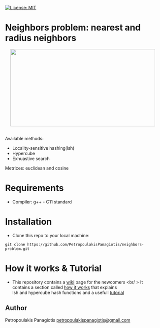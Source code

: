 [![License: MIT](https://img.shields.io/badge/License-MIT-yellow.svg)](https://opensource.org/licenses/MIT)
# Neighbors problem: nearest and radius neighbors
<p align="center">
<img src="https://www.researchgate.net/profile/Saleh_Alaliyat/publication/267953942/figure/fig14/AS:295388776026147@1447437580523/K-nearest-neighbor-algorithm-illustration-The-green-circle-is-the-sample-which-is-to-be.png" width="470px" height="250px"> <br /> <br />
</p>

Available methods: 
* Locality-sensitive hashing(lsh)
* Hypercube
* Exhuastive search <br />

Metrices: euclidean and cosine

# Requirements
* Compiler: g++ - C11 standard

# Installation
* Clone this repo to your local machine: 
```
git clone https://github.com/PetropoulakisPanagiotis/neighbors-problem.git
```
# How it works & Tutorial
* This repository contains a [wiki](https://github.com/PetropoulakisPanagiotis/neighbors-problem/wiki) page for the newcomers <br/ > It contains a section called [how it works](https://github.com/PetropoulakisPanagiotis/neighbors-problem/wiki/How-it-works) that explains <br  /> lsh and hypercube hash functions and a usefull [tutorial](https://github.com/PetropoulakisPanagiotis/neighbors-problem/wiki/Tutorial)

## Author
Petropoulakis Panagiotis petropoulakispanagiotis@gmail.com
